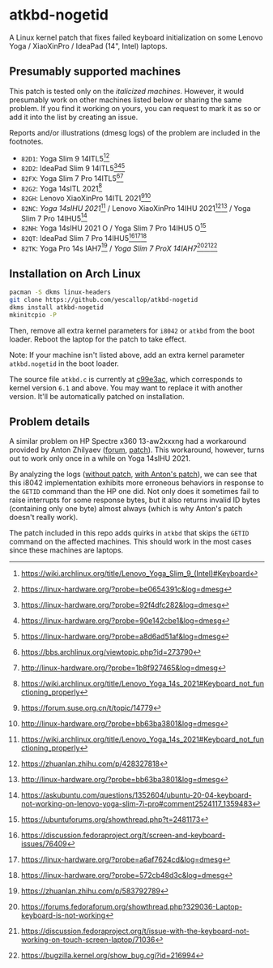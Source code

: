 # atkbd-nogetid

A Linux kernel patch that fixes failed keyboard initialization on some Lenovo Yoga / XiaoXinPro / IdeaPad (14", Intel) laptops.

## Presumably supported machines

This patch is tested only on the *italicized machines*. However, it would presumably work on other machines listed below or sharing the same problem. If you find it working on yours, you can request to mark it as so or add it into the list by creating an issue.

Reports and/or illustrations (dmesg logs) of the problem are included in the footnotes.

- `82D1`: Yoga Slim 9 14ITL5[^82D1.1][^82D1.2]
- `82D2`: IdeaPad Slim 9 14ITL5[^82D2.1][^82D2.2][^82D2.3]
- `82FX`: Yoga Slim 7 Pro 14ITL5[^82FX.1][^82FX.2]
- `82G2`: Yoga 14sITL 2021[^82G2+82NC]
- `82GH`: Lenovo XiaoXinPro 14ITL 2021[^82GH.1][^82GH.2]
- `82NC`: *Yoga 14sIHU 2021*[^82G2+82NC] / Lenovo XiaoXinPro 14IHU 2021[^82NC.1][^82NC.2] / Yoga Slim 7 Pro 14IHU5[^82NC.3]
- `82NH`: Yoga 14sIHU 2021 O / Yoga Slim 7 Pro 14IHU5 O[^82NH]
- `82QT`: IdeaPad Slim 7 Pro 14IHU5[^82QT.1][^82QT.2][^82QT.3]
- `82TK`: Yoga Pro 14s IAH7[^82TK.1] / *Yoga Slim 7 ProX 14IAH7*[^82TK.2][^82TK.3][^82TK.4]

[^82D1.1]: https://wiki.archlinux.org/title/Lenovo_Yoga_Slim_9_(Intel)#Keyboard
[^82D1.2]: https://linux-hardware.org/?probe=be0654391c&log=dmesg
[^82D2.1]: https://linux-hardware.org/?probe=92f4dfc282&log=dmesg
[^82D2.2]: https://linux-hardware.org/?probe=90e142cbe1&log=dmesg
[^82D2.3]: https://linux-hardware.org/?probe=a8d6ad51af&log=dmesg
[^82FX.1]: https://bbs.archlinux.org/viewtopic.php?id=273790
[^82FX.2]: http://linux-hardware.org/?probe=1b8f927465&log=dmesg
[^82G2+82NC]: https://wiki.archlinux.org/title/Lenovo_Yoga_14s_2021#Keyboard_not_functioning_properly
[^82GH.1]: https://forum.suse.org.cn/t/topic/14779
[^82GH.2]: http://linux-hardware.org/?probe=bb63ba3801&log=dmesg
[^82NC.1]: https://zhuanlan.zhihu.com/p/428327818
[^82NC.2]: http://linux-hardware.org/?probe=bb63ba3801&log=dmesg
[^82NC.3]: https://askubuntu.com/questions/1352604/ubuntu-20-04-keyboard-not-working-on-lenovo-yoga-slim-7i-pro#comment2524117_1359483
[^82NH]: https://ubuntuforums.org/showthread.php?t=2481173
[^82QT.1]: https://discussion.fedoraproject.org/t/screen-and-keyboard-issues/76409
[^82QT.2]: https://linux-hardware.org/?probe=a6af7624cd&log=dmesg
[^82QT.3]: https://linux-hardware.org/?probe=572cb48d3c&log=dmesg
[^82TK.1]: https://zhuanlan.zhihu.com/p/583792789
[^82TK.2]: https://forums.fedoraforum.org/showthread.php?329036-Laptop-keyboard-is-not-working
[^82TK.3]: https://discussion.fedoraproject.org/t/issue-with-the-keyboard-not-working-on-touch-screen-laptop/71036
[^82TK.4]: https://bugzilla.kernel.org/show_bug.cgi?id=216994

## Installation on Arch Linux

```bash
pacman -S dkms linux-headers
git clone https://github.com/yescallop/atkbd-nogetid
dkms install atkbd-nogetid
mkinitcpio -P
```

Then, remove all extra kernel parameters for `i8042` or `atkbd` from the boot loader.
Reboot the laptop for the patch to take effect.

Note: If your machine isn't listed above, add an extra kernel parameter `atkbd.nogetid` in the boot loader.

The source file `atkbd.c` is currently at [c99e3ac][1], which corresponds to kernel version `6.1` and above.
You may want to replace it with another version. It'll be automatically patched on installation.

[1]: https://github.com/torvalds/linux/blob/c99e3ac632f9dfa4e363cf370dea7467ebb0f367/drivers/input/keyboard/atkbd.c

## Problem details

A similar problem on HP Spectre x360 13-aw2xxxng had a workaround provided by Anton Zhilyaev ([forum][2], [patch][3]). This workaround, however, turns out to work only once in a while on Yoga 14sIHU 2021.

By analyzing the logs ([without patch][4], [with Anton's patch][5]), we can see that this i8042 implementation exhibits more erroneous behaviors in response to the `GETID` command than the HP one did. Not only does it sometimes fail to raise interrupts for some response bytes, but it also returns invalid ID bytes (containing only one byte) almost always (which is why Anton's patch doesn't really work).

The patch included in this repo adds quirks in `atkbd` that skips the `GETID` command on the affected machines. This should work in the most cases since these machines are laptops.

[2]: https://bbs.archlinux.org/viewtopic.php?pid=1953190#p1953190
[3]: https://patchwork.kernel.org/project/linux-input/patch/20210201160336.16008-1-anton@cpp.in/
[4]: https://gist.github.com/yescallop/5a97d010f226172fafab0933ce8ea8af
[5]: https://gist.github.com/yescallop/20de0b10410ec8a8c662eec7f8326569
